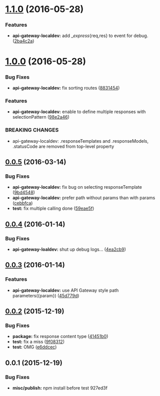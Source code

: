 <a name="1.1.0"></a>
# [1.1.0](https://github.com/ToQoz/api-gateway-localdev/compare/v1.0.0...v1.1.0) (2016-05-28)


### Features

* **api-gateway-localdev:** add __express_{req,res} to event for debug. ([2ba4c2a](https://github.com/ToQoz/api-gateway-localdev/commit/2ba4c2a))



<a name="1.0.0"></a>
# [1.0.0](https://github.com/ToQoz/api-gateway-localdev/compare/v0.0.5...v1.0.0) (2016-05-28)


### Bug Fixes

* **api-gateway-localdev:** fix sorting routes ([8831454](https://github.com/ToQoz/api-gateway-localdev/commit/8831454))

### Features

* **api-gateway-localdev:** enable to define multiple responses with selectionPattern ([98e2a46](https://github.com/ToQoz/api-gateway-localdev/commit/98e2a46))


### BREAKING CHANGES

* api-gateway-localdev: .responseTemplates and .responseModels, .statusCode are removed from top-level property



<a name="0.0.5"></a>
## [0.0.5](https://github.com/ToQoz/api-gateway-localdev/compare/v0.0.4...v0.0.5) (2016-03-14)


### Bug Fixes

* **api-gateway-localdev:** fix bug on selecting responseTemplate ([9bd4548](https://github.com/ToQoz/api-gateway-localdev/commit/9bd4548))
* **api-gateway-localdev:** prefer path without params than with params ([cebbfca](https://github.com/ToQoz/api-gateway-localdev/commit/cebbfca))
* **test:** fix multiple calling done ([59eae5f](https://github.com/ToQoz/api-gateway-localdev/commit/59eae5f))



<a name="0.0.4"></a>
## [0.0.4](https://github.com/ToQoz/api-gateway-localdev/compare/v0.0.3...v0.0.4) (2016-01-14)


### Bug Fixes

* **api-gateway-loaldev:** shut up debug logs... ([4ea2cb9](https://github.com/ToQoz/api-gateway-localdev/commit/4ea2cb9))



<a name="0.0.3"></a>
## [0.0.3](https://github.com/ToQoz/api-gateway-localdev/compare/v0.0.2...v0.0.3) (2016-01-14)


### Features

* **api-gateway-localdev:** use API Gateway style path parameters({param}) ([45d779d](https://github.com/ToQoz/api-gateway-localdev/commit/45d779d))



<a name="0.0.2"></a>
## [0.0.2](https://github.com/ToQoz/api-gateway-localdev/compare/v0.0.1...v0.0.2) (2015-12-19)


### Bug Fixes

* **package:** fix response content type ([41451b0](https://github.com/ToQoz/api-gateway-localdev/commit/41451b0))
* **test:** fix a miss ([9f08312](https://github.com/ToQoz/api-gateway-localdev/commit/9f08312))
* **test:** OMG ([e6ddcec](https://github.com/ToQoz/api-gateway-localdev/commit/e6ddcec))



<a name="0.0.1"></a>
## 0.0.1 (2015-12-19)


### Bug Fixes

* **misc/publish:** npm install before test 927ed3f



